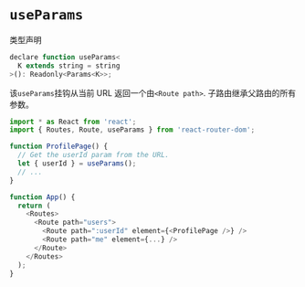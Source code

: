 



# `useParams`

类型声明

```javascript
declare function useParams<
  K extends string = string
>(): Readonly<Params<K>>;
```

该`useParams`挂钩从当前 URL 返回一个由`<Route path>`. 子路由继承父路由的所有参数。

```javascript
import * as React from 'react';
import { Routes, Route, useParams } from 'react-router-dom';

function ProfilePage() {
  // Get the userId param from the URL.
  let { userId } = useParams();
  // ...
}

function App() {
  return (
    <Routes>
      <Route path="users">
        <Route path=":userId" element={<ProfilePage />} />
        <Route path="me" element={...} />
      </Route>
    </Routes>
  );
}
```